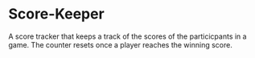 # Score-Keeper
A score tracker that keeps a track of the scores of the particicpants in a game.
The counter resets once a player reaches the winning score.
